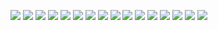 <a href="#" target="_blank"><img src="https://img.shields.io/badge/42Seoul-000000?style=flat&logo=42&logoColor=#ffffff"/></a>
<a href="#" target="_blank"><img src="https://img.shields.io/badge/Flutter-02569B?style=flat&logo=Flutter&logoColor=#ffffff"/></a>
<a href="#" target="_blank"><img src="https://img.shields.io/badge/NGINX-009639?style=flat&logo=NGINX&logoColor=#ffffff"/></a>
<a href="#" target="_blank"><img src="https://img.shields.io/badge/Apache-D22128?style=flat&logo=Apache&logoColor=#ffffff"/></a>
<a href="#" target="_blank"><img src="https://img.shields.io/badge/Android-3DDC84?style=flat&logo=Android&logoColor=#ffffff"/></a>
<a href="#" target="_blank"><img src="https://img.shields.io/badge/HTML5-E34F26?style=flat&logo=HTML5&logoColor=#ffffff"/></a>
<a href="#" target="_blank"><img src="https://img.shields.io/badge/CSS3-1572B6?style=flat&logo=CSS3&logoColor=#ffffff"/></a>
<a href="#" target="_blank"><img src="https://img.shields.io/badge/JavaScript-F7DF1E?style=flat&logo=JavaScript&logoColor=#ffffff"/></a>
<a href="#" target="_blank"><img src="https://img.shields.io/badge/iOS-000000?style=flat&logo=iOS&logoColor=#ffffff"/></a>
<a href="#" target="_blank"><img src="https://img.shields.io/badge/Swift-F05138?style=flat&logo=Swift&logoColor=#ffffff"/></a>
<a href="#" target="_blank"><img src="https://img.shields.io/badge/Kotlin-7F52FF?style=flat&logo=Kotlin&logoColor=#ffffff"/></a>
<a href="#" target="_blank"><img src="https://img.shields.io/badge/ReactNative-61DAFB?style=flat&logo=React&logoColor=#ffffff"/></a>
<a href="#" target="_blank"><img src="https://img.shields.io/badge/Firebase-FFCA28?style=flat&logo=Firebase&logoColor=#ffffff"/></a>
<a href="#" target="_blank"><img src="https://img.shields.io/badge/Apple-000000?style=flat&logo=Apple&logoColor=#ffffff"/></a>
<a href="#" target="_blank"><img src="https://img.shields.io/badge/Java-007396?style=flat&logo=Java&logoColor=#ffffff"/></a>
<a href="#" target="_blank"><img src="https://img.shields.io/badge/Adobe Premier Pro-9999FF?style=flat&logo=Adobe\ Premier\ Pro&logoColor=#ffffff"/></a>



<!--
**dltkdgns00/dltkdgns00** is a ✨ _special_ ✨ repository because its `README.md` (this file) appears on your GitHub profile.

Here are some ideas to get you started:

- 🔭 I’m currently working on ...
- 🌱 I’m currently learning ...
- 👯 I’m looking to collaborate on ...
- 🤔 I’m looking for help with ...
- 💬 Ask me about ...
- 📫 How to reach me: ...
- 😄 Pronouns: ...
- ⚡ Fun fact: ...
-->
